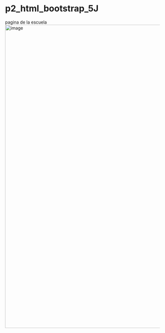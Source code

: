 # p2_html_bootstrap_5J
pagina de la escuela
<img width="1393" height="988" alt="image" src="https://github.com/user-attachments/assets/ef78eab0-3698-45ff-8579-16ee50121a62" />
